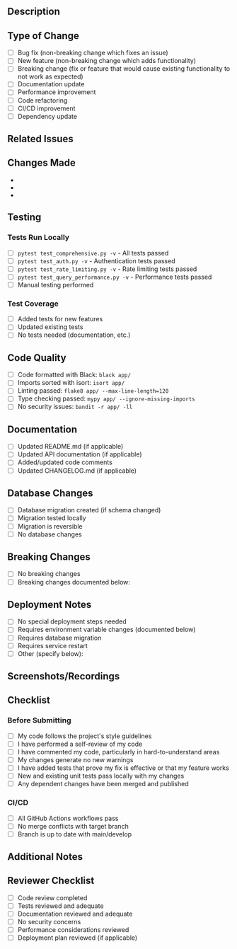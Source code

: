 ## Description

<!-- Provide a brief description of the changes in this PR -->

## Type of Change

- [ ] Bug fix (non-breaking change which fixes an issue)
- [ ] New feature (non-breaking change which adds functionality)
- [ ] Breaking change (fix or feature that would cause existing functionality to not work as expected)
- [ ] Documentation update
- [ ] Performance improvement
- [ ] Code refactoring
- [ ] CI/CD improvement
- [ ] Dependency update

## Related Issues

<!-- Link to related issues, e.g., "Fixes #123" or "Relates to #456" -->

## Changes Made

<!-- List the specific changes made in this PR -->

-
-
-

## Testing

<!-- Describe the tests you ran and how to reproduce them -->

### Tests Run Locally

- [ ] `pytest test_comprehensive.py -v` - All tests passed
- [ ] `pytest test_auth.py -v` - Authentication tests passed
- [ ] `pytest test_rate_limiting.py -v` - Rate limiting tests passed
- [ ] `pytest test_query_performance.py -v` - Performance tests passed
- [ ] Manual testing performed

### Test Coverage

- [ ] Added tests for new features
- [ ] Updated existing tests
- [ ] No tests needed (documentation, etc.)

## Code Quality

- [ ] Code formatted with Black: `black app/`
- [ ] Imports sorted with isort: `isort app/`
- [ ] Linting passed: `flake8 app/ --max-line-length=120`
- [ ] Type checking passed: `mypy app/ --ignore-missing-imports`
- [ ] No security issues: `bandit -r app/ -ll`

## Documentation

- [ ] Updated README.md (if applicable)
- [ ] Updated API documentation (if applicable)
- [ ] Added/updated code comments
- [ ] Updated CHANGELOG.md (if applicable)

## Database Changes

- [ ] Database migration created (if schema changed)
- [ ] Migration tested locally
- [ ] Migration is reversible
- [ ] No database changes

## Breaking Changes

<!-- If this PR introduces breaking changes, describe them and migration steps -->

- [ ] No breaking changes
- [ ] Breaking changes documented below:

## Deployment Notes

<!-- Any special deployment considerations -->

- [ ] No special deployment steps needed
- [ ] Requires environment variable changes (documented below)
- [ ] Requires database migration
- [ ] Requires service restart
- [ ] Other (specify below):

## Screenshots/Recordings

<!-- If applicable, add screenshots or recordings to demonstrate changes -->

## Checklist

### Before Submitting

- [ ] My code follows the project's style guidelines
- [ ] I have performed a self-review of my code
- [ ] I have commented my code, particularly in hard-to-understand areas
- [ ] My changes generate no new warnings
- [ ] I have added tests that prove my fix is effective or that my feature works
- [ ] New and existing unit tests pass locally with my changes
- [ ] Any dependent changes have been merged and published

### CI/CD

- [ ] All GitHub Actions workflows pass
- [ ] No merge conflicts with target branch
- [ ] Branch is up to date with main/develop

## Additional Notes

<!-- Any additional information that reviewers should know -->

## Reviewer Checklist

<!-- For reviewers -->

- [ ] Code review completed
- [ ] Tests reviewed and adequate
- [ ] Documentation reviewed and adequate
- [ ] No security concerns
- [ ] Performance considerations reviewed
- [ ] Deployment plan reviewed (if applicable)
